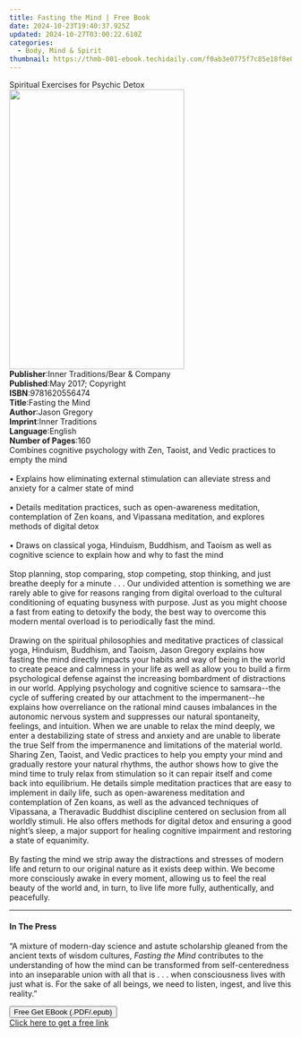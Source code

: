 ```yaml
---
title: Fasting the Mind | Free Book
date: 2024-10-23T19:40:37.925Z
updated: 2024-10-27T03:00:22.610Z
categories:
  - Body, Mind & Spirit
thumbnail: https://thmb-001-ebook.techidaily.com/f0ab3e0775f7c85e18f8e026be321619ff27589ac3b62cd19b01efa0e5dec878.jpg
---
```

<main id="book-container">
  <div class="flex flex-col">
    <div class="book-brief flex-1 py-6 px-4 sm:p-6 md:py-10 md:px-8">
      <!-- brief-->
      <div class="book-brief-main">Spiritual Exercises for Psychic Detox</div>
    </div>
    <div
      class="book-meta-info flex-1 grid gap-4 col-start-1 col-end-3 row-start-1 sm:mb-6 sm:grid-cols-4 lg:gap-6 lg:col-start-2 lg:row-end-6 lg:row-span-6 lg:mb-0"
    >
      <div
        class="book-meta-info-left place-content-center mt-4 p-4 text-sm leading-6 col-start-2 col-span-2 dark:text-slate-400"
      >
        <img
          class="w-full h-500 object-cover rounded-lg sm:h-255 sm:col-span-2 lg:col-span-full"
          src="https://img-001-ebook.techidaily.com/df584aafbfbe376c8084f996e1c0e23a739669c748c2b571843700ea105f3a9b.jpg"
          alt=""
          width="312"
          height="500"
        />
      </div>
      <div
        class="book-meta-info-right mt-2 col-start-1 row-start-2 col-span-3 self-center"
      >
        <!-- meta data  -->
        <div class="flex flex-col px-4 md:px-8">
          <div class="flex-1">
            <strong>Publisher</strong>:<span class="px-2"
              >Inner Traditions/Bear &amp; Company</span
            >
          </div>
          <div class="flex-1">
            <strong>Published</strong>:<span class="px-2"
              >May 2017; Copyright</span
            >
          </div>
          <div class="flex-1">
            <strong>ISBN</strong>:<span class="px-2">9781620556474</span>
          </div>
          <div class="flex-1">
            <strong>Title</strong>:<span class="px-2">Fasting the Mind</span>
          </div>
          <div class="flex-1">
            <strong>Author</strong>:<span class="px-2">Jason Gregory</span>
          </div>
          <div class="flex-1">
            <strong>Imprint</strong>:<span class="px-2">Inner Traditions</span>
          </div>
          <div class="flex-1">
            <strong>Language</strong>:<span class="px-2">English</span>
          </div>
          <div class="flex-1">
            <strong>Number of Pages</strong>:<span class="px-2">160</span>
          </div>
        </div>
      </div>
    </div>
    <div class="book-description flex-1 py-6 px-4 sm:p-6 md:py-10 md:px-8">
      <div class="book-description-main">
        <div accordion-content="" id="description">
          Combines cognitive psychology with Zen, Taoist, and Vedic practices to
          empty the mind<br /><br />• Explains how eliminating external
          stimulation can alleviate stress and anxiety for a calmer state of
          mind<br /><br />• Details meditation practices, such as open-awareness
          meditation, contemplation of Zen koans, and Vipassana meditation, and
          explores methods of digital detox <br /><br />• Draws on classical
          yoga, Hinduism, Buddhism, and Taoism as well as cognitive science to
          explain how and why to fast the mind<br /><br />Stop planning, stop
          comparing, stop competing, stop thinking, and just breathe deeply for
          a minute . . . Our undivided attention is something we are rarely able
          to give for reasons ranging from digital overload to the cultural
          conditioning of equating busyness with purpose. Just as you might
          choose a fast from eating to detoxify the body, the best way to
          overcome this modern mental overload is to periodically fast the
          mind.<br /><br />Drawing on the spiritual philosophies and meditative
          practices of classical yoga, Hinduism, Buddhism, and Taoism, Jason
          Gregory explains how fasting the mind directly impacts your habits and
          way of being in the world to create peace and calmness in your life as
          well as allow you to build a firm psychological defense against the
          increasing bombardment of distractions in our world. Applying
          psychology and cognitive science to samsara--the cycle of suffering
          created by our attachment to the impermanent--he explains how
          overreliance on the rational mind causes imbalances in the autonomic
          nervous system and suppresses our natural spontaneity, feelings, and
          intuition. When we are unable to relax the mind deeply, we enter a
          destabilizing state of stress and anxiety and are unable to liberate
          the true Self from the impermanence and limitations of the material
          world. Sharing Zen, Taoist, and Vedic practices to help you empty your
          mind and gradually restore your natural rhythms, the author shows how
          to give the mind time to truly relax from stimulation so it can repair
          itself and come back into equilibrium. He details simple meditation
          practices that are easy to implement in daily life, such as
          open-awareness meditation and contemplation of Zen koans, as well as
          the advanced techniques of Vipassana, a Theravadic Buddhist discipline
          centered on seclusion from all worldly stimuli. He also offers methods
          for digital detox and ensuring a good night’s sleep, a major support
          for healing cognitive impairment and restoring a state of
          equanimity.<br /><br />By fasting the mind we strip away the
          distractions and stresses of modern life and return to our original
          nature as it exists deep within. We become more consciously awake in
          every moment, allowing us to feel the real beauty of the world and, in
          turn, to live life more fully, authentically, and peacefully.
        </div>
        <div class="accordion-fader"></div>
      </div>
    </div>
    <div class="book-excerpts flex-1 py-6 px-4 sm:p-6 md:py-10 md:px-8">
      <!-- excerpts-->
      <div class="book-excerpts-main">
        <hr />
        <h4 class="placeholder placeholder-heading">
          <span>In The Press</span>
        </h4>
        <p>
          “A mixture of modern-day science and astute scholarship gleaned from
          the ancient texts of wisdom cultures,
          <i>Fasting the Mind</i> contributes to the understanding of how the
          mind can be transformed from self-centeredness into an inseparable
          union with all that is . . . when consciousness lives with just what
          is. For the sake of all beings, we need to listen, ingest, and live
          this reality.”
        </p>
      </div>
    </div>
    <div
      class="book-about-author flex-1 py-6 px-4 sm:p-6 md:py-10 md:px-8"
    ></div>
    <div class="book-free-get flex-1 py-6 px-4 sm:p-6 md:py-10 md:px-8">
      <button
        id="btn-free-get"
        class="bg-blue-500 hover:bg-blue-700 text-white font-bold py-2 px-4 rounded"
      >
        Free Get EBook (.PDF/.epub)
      </button>
      <div id="countdown-display" class="px-2 text-lg mt-2"></div>
      <a
        id="free-link"
        class="hidden bg-blue-500 hover:bg-blue-700 text-white font-bold py-2 px-4 rounded"
        href="https://www.ebooks.com/en-us/book/95782086/fasting-the-mind/jason-gregory/"
        target="_blank"
        >Click here to get a free link</a
      >
    </div>
    <script>
      let countdownTime = 0;
      let countdownInterval = null;
      document
        .getElementById('btn-free-get')
        .addEventListener('click', startCountdown);
      function startCountdown() {
        countdownTime = new Date().getTime() + 60000 * 3;
        countdownInterval = setInterval(updateCountdown, 1000);
        document.getElementById('btn-free-get').disabled = true;
        document
          .getElementById('btn-free-get')
          .classList.add('bg-gray-500', 'cursor-not-allowed');
      }
      function updateCountdown() {
        let currentTime = new Date().getTime();
        let timeLeft = countdownTime - currentTime;
        let secondsLeft = Math.floor(timeLeft / 1000);
        document.getElementById('countdown-display').innerHTML =
          `Remaining time: ${secondsLeft} seconds.`;
        if (secondsLeft <= 0) {
          clearInterval(countdownInterval);
          document.getElementById('btn-free-get').classList.add('hidden');
          document.getElementById('free-link').classList.remove('hidden');
          document.getElementById('countdown-display').innerHTML = '';
        }
      }
    </script>
  </div>
</main>

<ins class="adsbygoogle"
      style="display:block"
      data-ad-client="ca-pub-7571918770474297"
      data-ad-slot="8358498916"
      data-ad-format="auto"
      data-full-width-responsive="true"></ins>
    